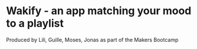 # Wakify - an app matching your mood to a playlist

Produced by Lili, Guille, Moses, Jonas as part of the Makers Bootcamp